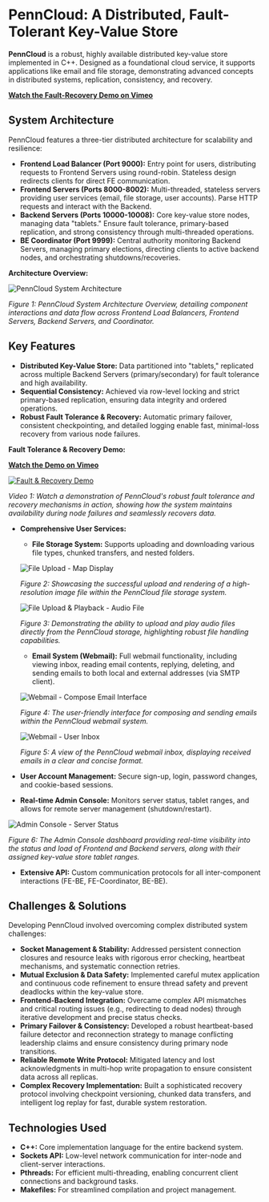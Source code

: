 # PennCloud: A Distributed, Fault-Tolerant Key-Value Store

**PennCloud** is a robust, highly available distributed key-value store implemented in C++. Designed as a foundational cloud service, it supports applications like email and file storage, demonstrating advanced concepts in distributed systems, replication, consistency, and recovery.

**[Watch the Fault-Recovery Demo on Vimeo](https://vimeo.com/1105258845?share=copy)**

## System Architecture

PennCloud features a three-tier distributed architecture for scalability and resilience:

*   **Frontend Load Balancer (Port 9000):** Entry point for users, distributing requests to Frontend Servers using round-robin. Stateless design redirects clients for direct FE communication.
*   **Frontend Servers (Ports 8000-8002):** Multi-threaded, stateless servers providing user services (email, file storage, user accounts). Parse HTTP requests and interact with the Backend.
*   **Backend Servers (Ports 10000-10008):** Core key-value store nodes, managing data "tablets." Ensure fault tolerance, primary-based replication, and strong consistency through multi-threaded operations.
*   **BE Coordinator (Port 9999):** Central authority monitoring Backend Servers, managing primary elections, directing clients to active backend nodes, and orchestrating shutdowns/recoveries.

**Architecture Overview:**

![PennCloud System Architecture](images/architecture.png)

_Figure 1: PennCloud System Architecture Overview, detailing component interactions and data flow across Frontend Load Balancers, Frontend Servers, Backend Servers, and Coordinator._

## Key Features

*   **Distributed Key-Value Store:** Data partitioned into "tablets," replicated across multiple Backend Servers (primary/secondary) for fault tolerance and high availability.
*   **Sequential Consistency:** Achieved via row-level locking and strict primary-based replication, ensuring data integrity and ordered operations.
*   **Robust Fault Tolerance & Recovery:** Automatic primary failover, consistent checkpointing, and detailed logging enable fast, minimal-loss recovery from various node failures.

**Fault Tolerance & Recovery Demo:**

**[Watch the Demo on Vimeo](https://vimeo.com/1105258845?share=copy)**

[![Fault & Recovery Demo](images/webmail.png)](https://vimeo.com/1105258845?share=copy)

_Video 1: Watch a demonstration of PennCloud's robust fault tolerance and recovery mechanisms in action, showing how the system maintains availability during node failures and seamlessly recovers data._

*   **Comprehensive User Services:**
    *   **File Storage System:** Supports uploading and downloading various file types, chunked transfers, and nested folders.

    ![File Upload - Map Display](images/image_upload.png)
    
    _Figure 2: Showcasing the successful upload and rendering of a high-resolution image file within the PennCloud file storage system._

    ![File Upload & Playback - Audio File](images/audio_upload.png)

    _Figure 3: Demonstrating the ability to upload and play audio files directly from the PennCloud storage, highlighting robust file handling capabilities._

    *   **Email System (Webmail):** Full webmail functionality, including viewing inbox, reading email contents, replying, deleting, and sending emails to both local and external addresses (via SMTP client).

    ![Webmail - Compose Email Interface](images/webmail.png)

    _Figure 4: The user-friendly interface for composing and sending emails within the PennCloud webmail system._

    ![Webmail - User Inbox](images/inbox.png)

    _Figure 5: A view of the PennCloud webmail inbox, displaying received emails in a clear and concise format._

*   **User Account Management:** Secure sign-up, login, password changes, and cookie-based sessions.
*   **Real-time Admin Console:** Monitors server status, tablet ranges, and allows for remote server management (shutdown/restart).

![Admin Console - Server Status](images/admin_console.png)

_Figure 6: The Admin Console dashboard providing real-time visibility into the status and load of Frontend and Backend servers, along with their assigned key-value store tablet ranges._

*   **Extensive API:** Custom communication protocols for all inter-component interactions (FE-BE, FE-Coordinator, BE-BE).

## Challenges & Solutions

Developing PennCloud involved overcoming complex distributed system challenges:

*   **Socket Management & Stability:** Addressed persistent connection closures and resource leaks with rigorous error checking, heartbeat mechanisms, and systematic connection retries.
*   **Mutual Exclusion & Data Safety:** Implemented careful mutex application and continuous code refinement to ensure thread safety and prevent deadlocks within the key-value store.
*   **Frontend-Backend Integration:** Overcame complex API mismatches and critical routing issues (e.g., redirecting to dead nodes) through iterative development and precise status checks.
*   **Primary Failover & Consistency:** Developed a robust heartbeat-based failure detector and reconnection strategy to manage conflicting leadership claims and ensure consistency during primary node transitions.
*   **Reliable Remote Write Protocol:** Mitigated latency and lost acknowledgments in multi-hop write propagation to ensure consistent data across all replicas.
*   **Complex Recovery Implementation:** Built a sophisticated recovery protocol involving checkpoint versioning, chunked data transfers, and intelligent log replay for fast, durable system restoration.

## Technologies Used

*   **C++:** Core implementation language for the entire backend system.
*   **Sockets API:** Low-level network communication for inter-node and client-server interactions.
*   **Pthreads:** For efficient multi-threading, enabling concurrent client connections and background tasks.
*   **Makefiles:** For streamlined compilation and project management.
